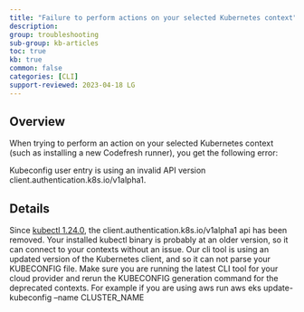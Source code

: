 ```yaml
---
title: "Failure to perform actions on your selected Kubernetes context"
description: 
group: troubleshooting
sub-group: kb-articles
toc: true
kb: true
common: false
categories: [CLI]
support-reviewed: 2023-04-18 LG
---
```


## Overview

When trying to perform an action on your selected Kubernetes context (such as
installing a new Codefresh runner), you get the following error:

Kubeconfig user entry is using an invalid API version
client.authentication.k8s.io/v1alpha1.

## Details

Since [kubectl
1.24.0](https://github.com/kubernetes/kubernetes/blob/master/CHANGELOG/CHANGELOG-1.24.md#deprecation),
the client.authentication.k8s.io/v1alpha1 api has been removed. Your installed
kubectl binary is probably at an older version, so it can connect to your
contexts without an issue. Our cli tool is using an updated version of the
Kubernetes client, and so it can not parse your KUBECONFIG file. Make sure you
are running the latest CLI tool for your cloud provider and rerun the
KUBECONFIG generation command for the deprecated contexts. For example if you
are using aws run aws eks update-kubeconfig –name CLUSTER_NAME

  
  

